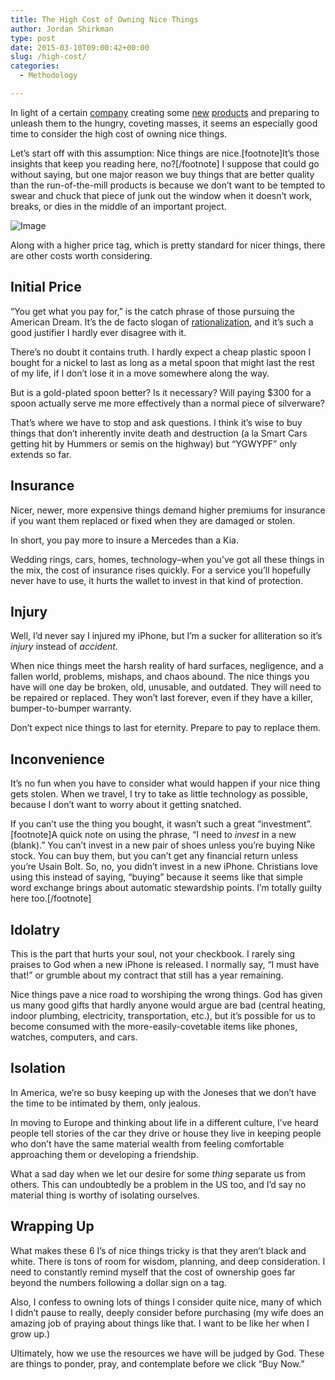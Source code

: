 ```yaml
---
title: The High Cost of Owning Nice Things
author: Jordan Shirkman
type: post
date: 2015-03-10T09:00:42+00:00
slug: /high-cost/
categories:
  - Methodology

---
```

In light of a certain [company](http://apple.com/) creating some [new](http://apple.com/macbook) [products](http://apple.com/watch) and preparing to unleash them to the hungry, coveting masses, it seems an especially good time to consider the high cost of owning nice things.

Let’s start off with this assumption: Nice things are nice.[footnote]It’s those insights that keep you reading here, no?[/footnote] I suppose that could go without saying, but one major reason we buy things that are better quality than the run-of-the-mill products is because we don’t want to be tempted to swear and chuck that piece of junk out the window when it doesn’t work, breaks, or dies in the middle of an important project.

![Image](/images/nice-things.jpeg) 

Along with a higher price tag, which is pretty standard for nicer things, there are other costs worth considering. 

## Initial Price

“You get what you pay for,” is the catch phrase of those pursuing the American Dream. It’s the de facto slogan of [rationalization](https://jshirk.com/blog/rationalization/), and it’s such a good justifier I hardly ever disagree with it.

There’s no doubt it contains truth. I hardly expect a cheap plastic spoon I bought for a nickel to last as long as a metal spoon that might last the rest of my life, if I don’t lose it in a move somewhere along the way.

But is a gold-plated spoon better? Is it necessary? Will paying $300 for a spoon actually serve me more effectively than a normal piece of silverware?

That’s where we have to stop and ask questions. I think it’s wise to buy things that don’t inherently invite death and destruction (a la Smart Cars getting hit by Hummers or semis on the highway) but “YGWYPF” only extends so far.&nbsp;<!--more-->

## Insurance

Nicer, newer, more expensive things demand higher premiums for insurance if you want them replaced or fixed when they are damaged or stolen.

In short, you pay more to insure a Mercedes than a Kia.

Wedding rings, cars, homes, technology–when you’ve got all these things in the mix, the cost of insurance rises quickly. For a service you’ll hopefully never have to use, it hurts the wallet to invest in that kind of protection.

## Injury

Well, I’d never say I injured my iPhone, but I’m a sucker for alliteration so it’s _injury_ instead of _accident_.

When nice things meet the harsh reality of hard surfaces, negligence, and a fallen world, problems, mishaps, and chaos abound. The nice things you have will one day be broken, old, unusable, and outdated. They will need to be repaired or replaced. They won’t last forever, even if they have a killer, bumper-to-bumper warranty.

Don’t expect nice things to last for eternity. Prepare to pay to replace them.

## Inconvenience

It’s no fun when you have to consider what would happen if your nice thing gets stolen. When we travel, I try to take as little technology as possible, because I don’t want to worry about it getting snatched.

If you can’t use the thing you bought, it wasn’t such a great “investment”.[footnote]A quick note on using the phrase, “I need to _invest_ in a new (blank).” You can’t invest in a new pair of shoes unless you’re buying Nike stock. You can buy them, but you can’t get any financial return unless you’re Usain Bolt. So, no, you didn’t invest in a new iPhone. Christians love using this instead of saying, “buying” because it seems like that simple word exchange brings about automatic stewardship points. I’m totally guilty here too.[/footnote]

## Idolatry

This is the part that hurts your soul, not your checkbook. I rarely sing praises to God when a new iPhone is released. I normally say, “I must have that!” or grumble about my contract that still has a year remaining.

Nice things pave a nice road to worshiping the wrong things. God has given us many good gifts that hardly anyone would argue are bad (central heating, indoor plumbing, electricity, transportation, etc.), but it’s possible for us to become consumed with the more-easily-covetable items like phones, watches, computers, and cars.

## Isolation

In America, we’re so busy keeping up with the Joneses that we don’t have the time to be intimated by them, only jealous.

In moving to Europe and thinking about life in a different culture, I’ve heard people tell stories of the car they drive or house they live in keeping people who don’t have the same material wealth from feeling comfortable approaching them or developing a friendship.

What a sad day when we let our desire for some _thing_ separate us from others. This can undoubtedly be a problem in the US too, and I’d say no material thing is worthy of isolating ourselves.

## Wrapping Up

What makes these 6 I’s of nice things tricky is that they aren’t black and white. There is tons of room for wisdom, planning, and deep consideration. I need to constantly remind myself that the cost of ownership goes far beyond the numbers following a dollar sign on a tag.

Also, I confess to owning lots of things I consider quite nice, many of which I didn’t pause to really, deeply consider before purchasing (my wife does an amazing job of praying about things like that. I want to be like her when I grow up.)

Ultimately, how we use the resources we have will be judged by God. These are things to ponder, pray, and contemplate before we click “Buy Now.”
